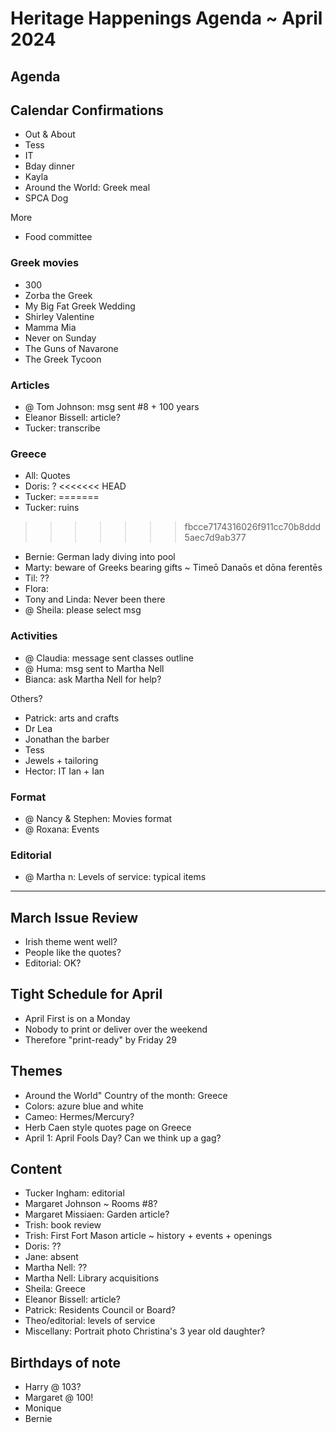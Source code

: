 # Heritage Happenings Agenda ~ April 2024

## Agenda

## Calendar Confirmations

* Out & About
* Tess
* IT
* Bday dinner
* Kayla
* Around the World: Greek meal
* SPCA Dog

More

* Food committee

### Greek movies

* 300
* Zorba the Greek
* My Big Fat Greek Wedding
* Shirley Valentine
* Mamma Mia
* Never on Sunday
* The Guns of Navarone
* The Greek Tycoon


### Articles

* @ Tom Johnson: msg sent #8 + 100 years
* Eleanor Bissell: article?
* Tucker: transcribe

### Greece

* All: Quotes
* Doris: ?
<<<<<<< HEAD
* Tucker: 
=======
* Tucker: ruins
>>>>>>> fbcce7174316026f911cc70b8ddd5aec7d9ab377
* Bernie: German lady diving into pool
* Marty: beware of Greeks bearing gifts ~ Timeō Danaōs et dōna ferentēs
* Til: ??
* Flora:
* Tony and Linda: Never been there
* @ Sheila: please select msg

### Activities

* @ Claudia: message sent classes outline
* @ Huma: msg sent to Martha Nell
* Bianca: ask Martha Nell for help?

Others?

* Patrick: arts and crafts
* Dr Lea
* Jonathan the barber
* Tess
* Jewels + tailoring
* Hector: IT Ian + Ian

### Format

* @ Nancy & Stephen: Movies format
* @ Roxana: Events


### Editorial

* @ Martha n: Levels of service: typical items

***


## March Issue Review

* Irish theme went well?
* People like the quotes?
* Editorial: OK?

## Tight Schedule for April

* April First is on a Monday
* Nobody to print or deliver over the weekend
* Therefore "print-ready" by Friday 29

## Themes

* Around the World" Country of the month: Greece
* Colors: azure blue and white
* Cameo: Hermes/Mercury?
* Herb Caen style quotes page on Greece
* April 1: April Fools Day? Can we think up a gag?

## Content

* Tucker Ingham: editorial
* Margaret Johnson ~ Rooms #8?
* Margaret Missiaen: Garden article?
* Trish: book review
* Trish: First Fort Mason article ~ history + events + openings
* Doris: ??
* Jane: absent
* Martha Nell: ??
* Martha Nell: Library acquisitions
* Sheila: Greece
* Eleanor Bissell: article?
* Patrick: Residents Council or Board?
* Theo/editorial: levels of service
* Miscellany: Portrait photo Christina's 3 year old daughter?

## Birthdays of note

* Harry @ 103?
* Margaret @ 100!
* Monique
* Bernie


